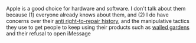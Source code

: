 Apple is a good choice for hardware and software. I don't talk about them because (1) everyone already knows about them, and (2) I do have concerns over their [anti right-to-repair history](https://www.engadget.com/apple-user-iphone-repair-policy-change-173047862.html), and the manipulative tactics they use to get people to keep using their products such as [walled gardens](https://slate.com/technology/2021/06/apple-wwdc-ios15-new-features-walled-garden.html) and their refusal to open iMessage
